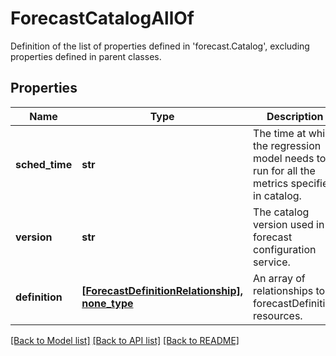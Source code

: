 # ForecastCatalogAllOf

Definition of the list of properties defined in 'forecast.Catalog', excluding properties defined in parent classes.
## Properties
Name | Type | Description | Notes
------------ | ------------- | ------------- | -------------
**sched_time** | **str** | The time at which the regression model needs to run for all the metrics specified in catalog. | [optional] [readonly] 
**version** | **str** | The catalog version used in forecast configuration service. | [optional] [readonly] 
**definition** | [**[ForecastDefinitionRelationship], none_type**](ForecastDefinitionRelationship.md) | An array of relationships to forecastDefinition resources. | [optional] [readonly] 

[[Back to Model list]](../README.md#documentation-for-models) [[Back to API list]](../README.md#documentation-for-api-endpoints) [[Back to README]](../README.md)



